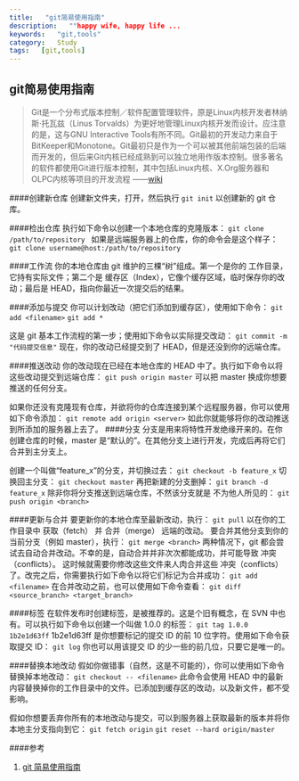 ```yaml
---
title:   "git简易使用指南"
description:   ""happy wife, happy life ...
keywords:   "git,tools"
category:   Study
tags:   [git,tools] 
---
```



## git简易使用指南


>Git是一个分布式版本控制／软件配置管理软件，原是Linux内核开发者林纳斯·托瓦兹（Linus Torvalds）为更好地管理Linux内核开发而设计。应注意的是，这与GNU Interactive Tools有所不同。Git最初的开发动力来自于BitKeeper和Monotone。Git最初只是作为一个可以被其他前端包装的后端而开发的，但后来Git内核已经成熟到可以独立地用作版本控制。很多著名的软件都使用Git进行版本控制，其中包括Linux内核、X.Org服务器和OLPC内核等项目的开发流程             ——[wiki](http://zh.wikipedia.org/wiki/Git)

####创建新仓库
创建新文件夹，打开，然后执行 
`git init`
以创建新的 git 仓库。

####检出仓库
执行如下命令以创建一个本地仓库的克隆版本：
`git clone /path/to/repository `
如果是远端服务器上的仓库，你的命令会是这个样子：
`git clone username@host:/path/to/repository`

<!--more-->

####工作流
你的本地仓库由 git 维护的三棵“树”组成。第一个是你的 工作目录，它持有实际文件；第二个是 缓存区（Index），它像个缓存区域，临时保存你的改动；最后是 HEAD，指向你最近一次提交后的结果。

####添加与提交
你可以计划改动（把它们添加到缓存区），使用如下命令：
`git add <filename>`
`git add *`

这是 git 基本工作流程的第一步；使用如下命令以实际提交改动：
`git commit -m "代码提交信息"`
现在，你的改动已经提交到了 HEAD，但是还没到你的远端仓库。

####推送改动
你的改动现在已经在本地仓库的 HEAD 中了。执行如下命令以将这些改动提交到远端仓库：
`git push origin master`
可以把 master 换成你想要推送的任何分支。 

如果你还没有克隆现有仓库，并欲将你的仓库连接到某个远程服务器，你可以使用如下命令添加：
`git remote add origin <server>`
如此你就能够将你的改动推送到所添加的服务器上去了。
####分支
分支是用来将特性开发绝缘开来的。在你创建仓库的时候，master 是“默认的”。在其他分支上进行开发，完成后再将它们合并到主分支上。


创建一个叫做“feature_x”的分支，并切换过去：
`git checkout -b feature_x`
切换回主分支：
`git checkout master`
再把新建的分支删掉：
`git branch -d feature_x`
除非你将分支推送到远端仓库，不然该分支就是 不为他人所见的：
`git push origin <branch>`

####更新与合并
要更新你的本地仓库至最新改动，执行：
`git pull`
以在你的工作目录中 获取（fetch） 并 合并（merge） 远端的改动。
要合并其他分支到你的当前分支（例如 master），执行：
`git merge <branch>`
两种情况下，git 都会尝试去自动合并改动。不幸的是，自动合并并非次次都能成功，并可能导致 冲突（conflicts）。 这时候就需要你修改这些文件来人肉合并这些 冲突（conflicts） 了。改完之后，你需要执行如下命令以将它们标记为合并成功：
`git add <filename>`
在合并改动之前，也可以使用如下命令查看：
`git diff <source_branch> <target_branch>`

####标签
在软件发布时创建标签，是被推荐的。这是个旧有概念，在 SVN 中也有。可以执行如下命令以创建一个叫做 1.0.0 的标签：
`git tag 1.0.0 1b2e1d63ff`
1b2e1d63ff 是你想要标记的提交 ID 的前 10 位字符。使用如下命令获取提交 ID：
`git log`
你也可以用该提交 ID 的少一些的前几位，只要它是唯一的。

####替换本地改动
假如你做错事（自然，这是不可能的），你可以使用如下命令替换掉本地改动：
`git checkout -- <filename>`
此命令会使用 HEAD 中的最新内容替换掉你的工作目录中的文件。已添加到缓存区的改动，以及新文件，都不受影响。

假如你想要丢弃你所有的本地改动与提交，可以到服务器上获取最新的版本并将你本地主分支指向到它：
`git fetch origin`
`git reset --hard origin/master`

####参考

1. [git 简易使用指南](http://www.bootcss.com/p/git-guide/)








